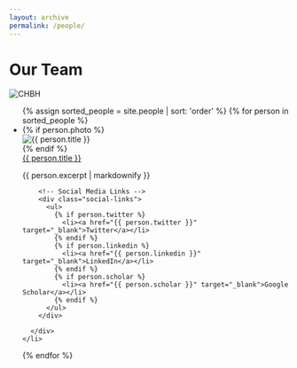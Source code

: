 ```yaml
---
layout: archive
permalink: /people/
---
```


# Our Team

![CHBH](/images/IMG_1640.JPG)  

<ul class="people-list">
  {% assign sorted_people = site.people | sort: 'order' %}
  {% for person in sorted_people %}
    <li class="person-item">
      {% if person.photo %}
        <div class="person-photo">
          <img src="{{ person.photo }}" alt="{{ person.title }}">
        </div>
      {% endif %}
      <div class="person-info">
        <a href="{{ person.url }}" class="person-name">{{ person.title }}</a>
        <p>{{ person.excerpt | markdownify }}</p>
        
        <!-- Social Media Links -->
        <div class="social-links">
          <ul>
            {% if person.twitter %}
              <li><a href="{{ person.twitter }}" target="_blank">Twitter</a></li>
            {% endif %}
            {% if person.linkedin %}
              <li><a href="{{ person.linkedin }}" target="_blank">LinkedIn</a></li>
            {% endif %}
            {% if person.scholar %}
              <li><a href="{{ person.scholar }}" target="_blank">Google Scholar</a></li>
            {% endif %}
          </ul>
        </div>
        
      </div>
    </li>
  {% endfor %}
</ul>

